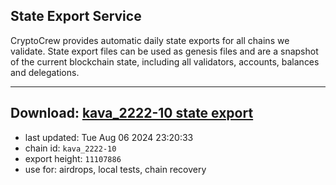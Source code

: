 ## State Export Service
CryptoCrew provides automatic daily state exports for all chains we validate. State export files can be used as genesis files and are a snapshot of the current blockchain state, including all validators, accounts, balances and delegations.

---
**Download: [kava_2222-10 state export](https://dl-eu2.ccvalidators.com/SERVICE/kava/kava_2222-10_export_11107886.json)**
---

- last updated: Tue Aug 06 2024 23:20:33
- chain id: `kava_2222-10`
- export height: `11107886`
- use for: airdrops, local tests, chain recovery
